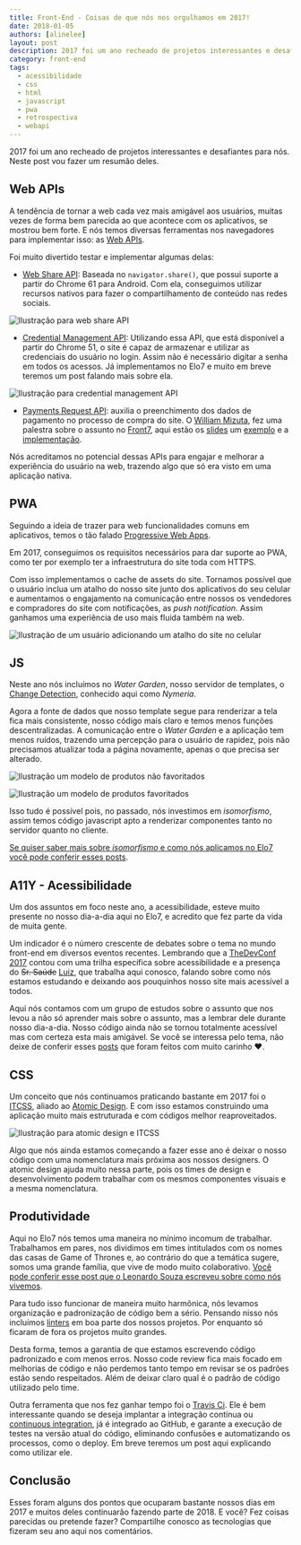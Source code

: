 ```yaml
---
title: Front-End - Coisas de que nós nos orgulhamos em 2017!
date: 2018-01-05
authors: [alinelee]
layout: post
description: 2017 foi um ano recheado de projetos interessantes e desafiantes para nós. Neste post vou fazer um resumão deles
category: front-end
tags:  
  - acessibilidade
  - css
  - html
  - javascript
  - pwa
  - retrospectiva
  - webapi
---
```


2017 foi um ano recheado de projetos interessantes e desafiantes para nós. Neste post vou fazer um resumão deles.

## Web APIs

A tendência de tornar a web cada vez mais amigável aos usuários, muitas vezes de forma bem parecida ao que acontece com os aplicativos, se mostrou bem forte. E nós temos diversas ferramentas nos navegadores para implementar isso: as <a href='https://developer.mozilla.org/en-US/docs/Web/API' rel='nofollow' target='_blank'>Web APIs</a>.

Foi muito divertido testar e implementar algumas delas:

- [Web Share API](/web-share-api/): Baseada no `navigator.share()`, que possui suporte a partir do Chrome 61 para Android. Com ela, conseguimos utilizar recursos nativos para fazer o compartilhamento de conteúdo nas redes sociais.

![Ilustração para web share API](../images/retrospectiva-front-end-2017-05.gif)


- <a href='https://developers.google.com/web/fundamentals/security/credential-management/?hl=pt-br' rel='nofollow' target='_blank'>Credential Management API</a>: Utilizando essa API, que está disponível a partir do Chrome 51, o site é capaz de armazenar e utilizar as credenciais do usuário no login. Assim não é necessário digitar a senha em todos os acessos.
Já implementamos no Elo7 e muito em breve teremos um post falando mais sobre ela.

![Ilustração para credential management API](../images/retrospectiva-front-end-2017-04.gif)

- <a href='https://developer.mozilla.org/en-US/docs/Web/API/Payment_Request_API' rel='nofollow' target='_blank'>Payments Request API</a>: auxilia o preenchimento dos dados de pagamento no processo de compra do site.
O [William Mizuta](/williammizuta/), fez uma palestra sobre o assunto no <a href='https://front7.elo7.com.br/' rel='nofollow' target='_blank'>Front7</a>, aqui estão os <a href='https://pt.slideshare.net/WilliamSeitiMizuta/front7-2017-a-experincia-do-usurio-no-mundo-web-de-hoje-e-quais-so-as-novas-ap-is-web' rel='nofollow' target='_blank'>slides</a> um <a href='https://williammizuta.github.io/html5-apis/payment-request/' rel='nofollow' target='_blank'>exemplo</a> e a <a href='https://github.com/williammizuta/html5-apis' rel='nofollow' target='_blank'>implementação</a>.

Nós acreditamos no potencial dessas APIs para engajar e melhorar a experiência do usuário na web, trazendo algo que só era visto em uma aplicação nativa.

## PWA

Seguindo a ideia de trazer para web funcionalidades comuns em aplicativos, temos o tão falado [Progressive Web Apps](/a-tecnologia-por-tras-de-progressive-web-apps/).

Em 2017, conseguimos os requisitos necessários para dar suporte ao PWA, como ter por exemplo ter a infraestrutura do site toda com HTTPS.

Com isso implementamos o cache de assets do site. Tornamos possível que o usuário inclua um atalho do nosso site junto dos aplicativos do seu celular e aumentamos o engajamento na comunicação entre nossos os vendedores e compradores do site com notificações, as *push notification*. Assim ganhamos uma experiência de uso mais fluida também na web.

![Ilustração de um usuário adicionando um atalho do site no celular](../images/retrospectiva-front-end-2017-06.jpg)

## JS

Neste ano nós incluímos no *Water Garden*, nosso servidor de templates, o <a href='https://teropa.info/blog/2015/03/02/change-and-its-detection-in-javascript-frameworks.html' rel='nofollow' target='_blank'>Change Detection</a>, conhecido aqui como *Nymeria*.

Agora a fonte de dados que nosso template segue para renderizar a tela fica mais consistente, nosso código mais claro e temos menos funções descentralizadas. A comunicação entre o *Water Garden* e a aplicação tem menos ruídos, trazendo uma percepção para o usuário de rapidez, pois não precisamos atualizar toda a página novamente, apenas o que precisa ser alterado.


![Ilustração um modelo de produtos não favoritados](../images/retrospectiva-front-end-2017-03.png)



![Ilustração um modelo de produtos favoritados](../images/retrospectiva-front-end-2017-02.png)


Isso tudo é possível pois, no passado, nós investimos em *isomorfismo*, assim temos código javascript apto a renderizar componentes tanto no servidor quanto no cliente.

[Se quiser saber mais sobre *isomorfismo* e como nós aplicamos no Elo7 você pode conferir esses posts](/isomorfismo/).

## A11Y - Acessibilidade

Um dos assuntos em foco neste ano, a acessibilidade, esteve muito presente no nosso dia-a-dia aqui no Elo7, e acredito que fez parte da vida de muita gente.

Um indicador é o número crescente de debates sobre o tema no mundo front-end em diversos eventos recentes. Lembrando que a <a href='http://www.thedevelopersconference.com.br/tdc/2017/saopaulo/trilha-acessibilidade' rel='nofollow' target='_blank'>TheDevConf 2017</a> contou com uma trilha específica sobre acessibilidade e a presença do <s>Sr. Saúde</s> [Luiz](/luiz/), que trabalha aqui conosco, falando sobre como nós estamos estudando e deixando aos pouquinhos nosso site mais acessível a todos.

Aqui nós contamos com um grupo de estudos sobre o assunto que nos levou a não só aprender mais sobre o assunto, mas a lembrar dele durante nosso dia-a-dia. Nosso código ainda não se tornou totalmente acessível mas com certeza esta mais amigável.
Se você se interessa pelo tema, não deixe de conferir esses [posts](/tags/acessibilidade/) que foram feitos com muito carinho ♥.

## CSS

Um conceito que nós continuamos praticando bastante em 2017 foi o <a href='https://csswizardry.net/talks/2014/11/itcss-dafed.pdf' rel='nofollow' target='_blank'>ITCSS</a>, aliado ao <a href='http://bradfrost.com/blog/post/atomic-web-design/' rel='nofollow' target='_blank'>Atomic Design</a>. E com isso estamos construindo uma aplicação muito mais estruturada e com códigos melhor reaproveitados.

![Ilustração para atomic design e ITCSS](../images/retrospectiva-front-end-2017-01.jpg)

Algo que nós ainda estamos começando a fazer esse ano é deixar o nosso código com uma nomenclatura mais próxima aos nossos designers. O atomic design ajuda muito nessa parte, pois os times de design e desenvolvimento podem trabalhar com os mesmos componentes visuais e a mesma nomenclatura.

## Produtividade

Aqui no Elo7 nós temos uma maneira no mínimo incomum de trabalhar. Trabalhamos em pares, nos dividimos em times intitulados com os nomes das casas de Game of Thrones e, ao contrário do que a temática sugere, somos uma grande família, que vive de modo muito colaborativo. [Você pode conferir esse post que o Leonardo Souza escreveu sobre como nós vivemos](/a-cultura-por-tras-do-time-fora-de-serie/).

Para tudo isso funcionar de maneira muito harmônica, nós levamos organização e padronização de código bem a sério. Pensando nisso nós incluímos <a href='https://en.wikipedia.org/wiki/Lint_(software)' rel='nofollow' target='_blank'>linters</a> em boa parte dos nossos projetos. Por enquanto só ficaram de fora os projetos muito grandes.

Desta forma, temos a garantia de que estamos escrevendo código padronizado e com menos erros.
Nosso code review fica mais focado em melhorias de código e não perdemos tanto tempo em revisar se os padrões estão sendo respeitados. Além de deixar claro qual é o padrão de código utilizado pelo time.

Outra ferramenta que nos fez ganhar tempo foi o <a href='https://travis-ci.org' rel='nofollow' target='_blank'>Travis Ci</a>. Ele é bem interessante quando se deseja implantar a integração contínua ou <a href='https://martinfowler.com/articles/continuousIntegration.html' rel='nofollow' target='_blank'>continuous integration</a>, já é integrado ao GitHub, e garante a execução de testes na versão atual do código, eliminando confusões e automatizando os processos, como o deploy. Em breve teremos um post aqui explicando como utilizar ele.

## Conclusão

Esses foram alguns dos pontos que ocuparam bastante nossos dias em 2017 e muitos deles continuarão fazendo parte de 2018. E você? Fez coisas parecidas ou pretende fazer?
Compartilhe conosco as tecnologias que fizeram seu ano aqui nos comentários.
